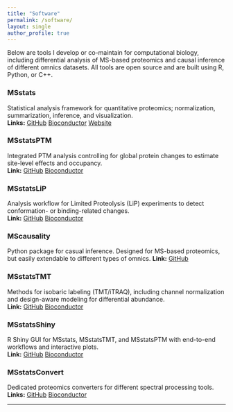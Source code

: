 ```yaml
---
title: "Software"
permalink: /software/
layout: single
author_profile: true
---
```


Below are tools I develop or co-maintain for computational biology, including differential analysis of MS-based proteomics and causal inference of different omnics datasets. All tools are open source and are built using R, Python, or C++. 

### MSstats
Statistical analysis framework for quantitative proteomics; normalization, summarization, inference, and visualization.  
**Links:** 
[GitHub](https://github.com/Vitek-Lab/MSstats)
[Bioconductor](https://bioconductor.org/packages/release/bioc/html/MSstats.html)
[Website](http://www.msstats.org/)

### MSstatsPTM
Integrated PTM analysis controlling for global protein changes to estimate
site-level effects and occupancy.  
**Link:** 
[GitHub](https://github.com/Vitek-Lab/MSstatsPTM)
[Bioconductor](https://bioconductor.org/packages/release/bioc/html/MSstatsPTM.html)

### MSstatsLiP
Analysis workflow for Limited Proteolysis (LiP) experiments to detect
conformation- or binding-related changes.  
**Link:**
[GitHub](https://github.com/Vitek-Lab/MSstatsLiP)
[Bioconductor](https://bioconductor.org/packages/release/bioc/html/MSstatsLiP.html)

### MScausality
Python package for casual inference. Designed for MS-based proteomics, but easily extendable to different types of omnics.
**Link:** [GitHub](https://github.com/devonjkohler/MScausality)

### MSstatsTMT
Methods for isobaric labeling (TMT/iTRAQ), including channel normalization and
design-aware modeling for differential abundance.  
**Link:** 
[GitHub](https://github.com/Vitek-Lab/MSstatsTMT)
[Bioconductor](https://bioconductor.org/packages/release/bioc/html/MSstatsTMT.html)

### MSstatsShiny
R Shiny GUI for MSstats, MSstatsTMT, and MSstatsPTM with end-to-end workflows
and interactive plots.  
**Link:** 
[GitHub](https://github.com/Vitek-Lab/MSstatsShiny)
[Bioconductor](https://bioconductor.org/packages/release/bioc/html/MSstatsShiny.html)

### MSstatsConvert
Dedicated proteomics converters for different spectral processing tools. 
**Links:** 
[GitHub](https://github.com/Vitek-Lab/MSstatsConvert)
[Bioconductor](https://bioconductor.org/packages/release/bioc/html/MSstatsConvert.html)

---